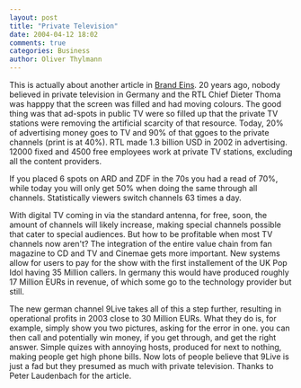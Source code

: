 ```yaml
---
layout: post
title: "Private Television"
date: 2004-04-12 18:02
comments: true
categories: Business
author: Oliver Thylmann
---
```



This is actually about another article in [Brand Eins](http://www.brandeins.de/). 20 years ago, nobody believed in private television in Germany and the RTL Chief Dieter Thoma was happpy that the screen was filled and had moving colours. The good thing was that ad-spots in public TV were so filled up that the private TV stations were removing the artificial scarcity of that resource. Today, 20% of advertising money goes to TV and 90% of that ggoes to the private channels (print is at 40%). RTL made 1.3 billion USD in 2002 in advertising. 12000 fixed and 4500 free employees work at private TV stations, excluding all the content providers.





If you placed 6 spots on ARD and ZDF in the 70s you had a read of 70%, while today you will only get 50% when doing the same through all channels. Statistically viewers switch channels 63 times a day.

With digital TV coming in via the standard antenna, for free, soon, the amount of channels will likely increase, making special channels possible that cater to special audiences. But how to be profitable when most TV channels now aren't? The integration of the entire value chain from fan magazine to CD and TV and Cinemae gets more important. New systems allow for users to pay for the show with the first installement of the UK Pop Idol having 35 Million callers. In germany this would have produced roughly 17 Million EURs in revenue, of which some go to the technology provider but still.

The new german channel 9Live takes all of this a step further, resulting in operational profits in 2003 close to 30 Million EURs. What they do is, for example, simply show you two pictures, asking for the error in one. you can then call and potentially win money, if you get through, and get the right answer. Simple quizes with annoying hosts, produced for next to nothing, making people get high phone bills. Now lots of people believe that 9Live is just a fad but they presumed as much with private television. Thanks to Peter Laudenbach for the article.


